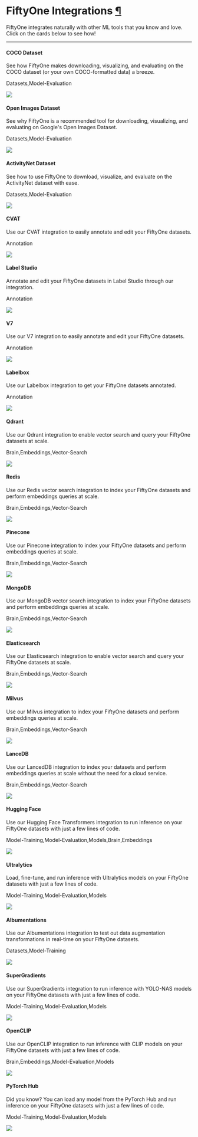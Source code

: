 # FiftyOne Integrations [¶](\#fiftyone-integrations "Permalink to this headline")

FiftyOne integrates naturally with other ML tools that you know and love. Click
on the cards below to see how!

* * *

#### COCO Dataset

See how FiftyOne makes downloading, visualizing, and evaluating on the COCO dataset (or your own COCO-formatted data) a breeze.

Datasets,Model-Evaluation

![](../_static/images/integrations/coco.webp)

#### Open Images Dataset

See why FiftyOne is a recommended tool for downloading, visualizing, and evaluating on Google's Open Images Dataset.

Datasets,Model-Evaluation

![](../_static/images/integrations/open_images.webp)

#### ActivityNet Dataset

See how to use FiftyOne to download, visualize, and evaluate on the ActivityNet dataset with ease.

Datasets,Model-Evaluation

![](../_static/images/integrations/activitynet.webp)

#### CVAT

Use our CVAT integration to easily annotate and edit your FiftyOne datasets.

Annotation

![](../_static/images/integrations/cvat.webp)

#### Label Studio

Annotate and edit your FiftyOne datasets in Label Studio through our integration.

Annotation

![](../_static/images/integrations/labelstudio.webp)

#### V7

Use our V7 integration to easily annotate and edit your FiftyOne datasets.

Annotation

![](../_static/images/integrations/v7.webp)

#### Labelbox

Use our Labelbox integration to get your FiftyOne datasets annotated.

Annotation

![](../_static/images/integrations/labelbox.webp)

#### Qdrant

Use our Qdrant integration to enable vector search and query your FiftyOne datasets at scale.

Brain,Embeddings,Vector-Search

![](../_static/images/integrations/qdrant.webp)

#### Redis

Use our Redis vector search integration to index your FiftyOne datasets and perform embeddings queries at scale.

Brain,Embeddings,Vector-Search

![](../_static/images/integrations/redis.webp)

#### Pinecone

Use our Pinecone integration to index your FiftyOne datasets and perform embeddings queries at scale.

Brain,Embeddings,Vector-Search

![](../_static/images/integrations/pinecone.webp)

#### MongoDB

Use our MongoDB vector search integration to index your FiftyOne datasets and perform embeddings queries at scale.

Brain,Embeddings,Vector-Search

![](../_static/images/integrations/mongodb.webp)

#### Elasticsearch

Use our Elasticsearch integration to enable vector search and query your FiftyOne datasets at scale.

Brain,Embeddings,Vector-Search

![](../_static/images/integrations/elasticsearch.webp)

#### Milvus

Use our Milvus integration to index your FiftyOne datasets and perform embeddings queries at scale.

Brain,Embeddings,Vector-Search

![](../_static/images/integrations/milvus.webp)

#### LanceDB

Use our LancedDB integration to index your datasets and perform embeddings queries at scale without the need for a cloud service.

Brain,Embeddings,Vector-Search

![](../_static/images/integrations/lancedb.webp)

#### Hugging Face

Use our Hugging Face Transformers integration to run inference on your FiftyOne datasets with just a few lines of code.

Model-Training,Model-Evaluation,Models,Brain,Embeddings

![](../_static/images/integrations/huggingface.webp)

#### Ultralytics

Load, fine-tune, and run inference with Ultralytics models on your FiftyOne datasets with just a few lines of code.

Model-Training,Model-Evaluation,Models

![](../_static/images/integrations/ultralytics.webp)

#### Albumentations

Use our Albumentations integration to test out data augmentation transformations in real-time on your FiftyOne datasets.

Datasets,Model-Training

![](../_static/images/integrations/albumentations.webp)

#### SuperGradients

Use our SuperGradients integration to run inference with YOLO-NAS models on your FiftyOne datasets with just a few lines of code.

Model-Training,Model-Evaluation,Models

![](../_static/images/integrations/super_gradients.webp)

#### OpenCLIP

Use our OpenCLIP integration to run inference with CLIP models on your FiftyOne datasets with just a few lines of code.

Brain,Embeddings,Model-Evaluation,Models

![](../_static/images/integrations/openai.webp)

#### PyTorch Hub

Did you know? You can load any model from the PyTorch Hub and run inference on your FiftyOne datasets with just a few lines of code.

Model-Training,Model-Evaluation,Models

![](../_static/images/integrations/pytorch.webp)

